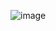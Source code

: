 ![image](https://github.com/ilrexho2011/Project-EULER-Possible-Solutions-Problems-201_to_300/assets/61479363/bec1ef1b-48a7-4962-acb9-064a9ddfaa9b)

